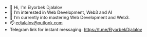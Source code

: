 - 👋 Hi, I’m Elyorbek Djalalov
- 👀 I’m interested in Web Development, Web3 and AI
- 🌱 I’m currently into mastering Web Development and Web3.
- 📫 edjalalov@outlook.com 
- Telegram link for instant messaging: https://t.me/ElyorbekDjalalov

<!---
Djalalov/Djalalov is a ✨ special ✨ repository because its `README.md` (this file) appears on your GitHub profile.
You can click the Preview link to take a look at your changes.
--->
